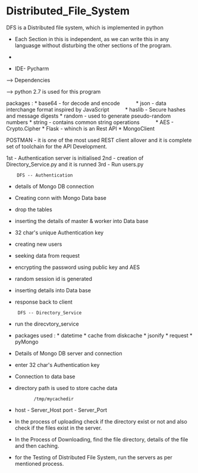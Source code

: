 # Distributed_File_System

DFS is a Distributed file system, which is implemented in python 

* Each Section in this is independent, as we can write this in any languasge without disturbing the other sections of the program.

*

* IDE- Pycharm

--> Dependencies

--> python 2.7 is used for this program

packages : * base64 - for decode and encode 
           * json   - data interchange format inspired by JavaScript
           * haslib - Secure hashes and message digests
           * random - used to generate pseudo-random numbers
           * string - contains common string operations
           * AES    - Crypto.Cipher
           * Flask  - whinch is an Rest API
           * MongoClient 
           
POSTMAN - it is one of the most used REST client allover and it is complete set of toolchain for the API Development.

1st - Authentication server is initialised
2nd - creation of Directory_Service.py and it is runned
3rd - Run users.py

        DFS -- Authentication
        
* details of Mongo DB connection
* Creating conn with Mongo Data base
* drop the tables
* inserting the details of master & worker into Data base
* 32 char's unique Authentication key
* creating new users
* seeking data from request
* encrypting the password using public key and AES
* random session id is generated
* inserting details into Data base
* response back to client 

       DFS -- Directory_Service

* run the direcvtory_service     
* packages used : * datetime
                  * cache from diskcache
                  * jsonify
                  * request
                  * pyMongo
            
* Details of Mongo DB server and connection
* enter 32 char's Authentication key
* Connection to data base
* directory path is used to store cache data
              
             /tmp/mycachedir
* host - Server_Host
  port - Server_Port
  
* In the process of uploading check if the directory exist or not and also check if the files exist in the server.
* In the Process of Downloading, find the file directory, details of the file and then caching.


* for the Testing of Distributed File System, run the servers as per mentioned process.
